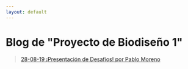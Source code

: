 ```yaml
---
layout: default
---
```

# Blog de "Proyecto de Biodiseño 1"

> [28-08-19 ¡Presentación de Desafíos! por Pablo Moreno](./blog/blog_280819.html)
